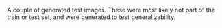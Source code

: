 A couple of generated test images. These were most likely not part of the train or test set, and were generated to test generalizability.
